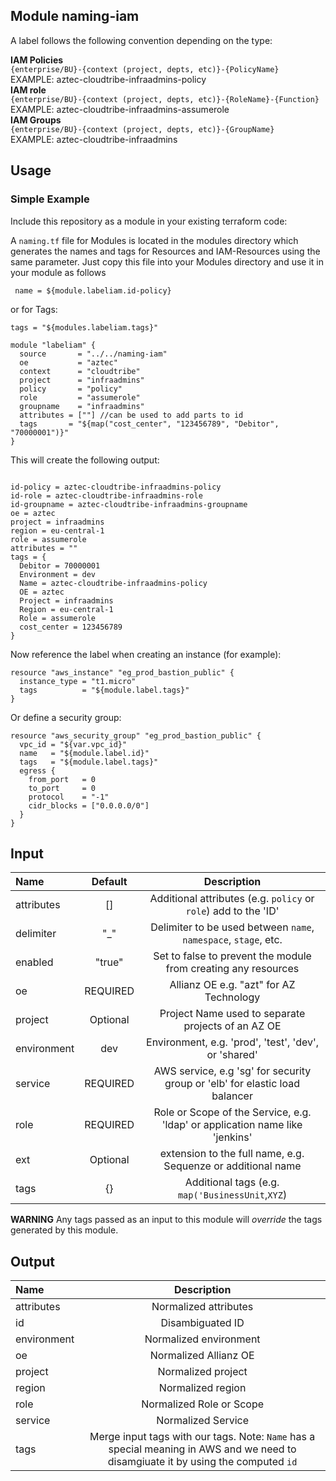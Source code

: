 ## Module naming-iam  


A label follows the following convention depending on the type:

__IAM Policies__  
	```{enterprise/BU}-{context (project, depts, etc)}-{PolicyName}```  
	EXAMPLE: aztec-cloudtribe-infraadmins-policy  
__IAM role__  
```{enterprise/BU}-{context (project, depts, etc)}-{RoleName}-{Function}```  
	EXAMPLE: aztec-cloudtribe-infraadmins-assumerole  
__IAM Groups__  
```{enterprise/BU}-{context (project, depts, etc)}-{GroupName}```  
	EXAMPLE: aztec-cloudtribe-infraadmins  


## Usage

### Simple Example

Include this repository as a module in your existing terraform code:

A `naming.tf` file for Modules is located in the modules directory which generates the names and tags for Resources and IAM-Resources using the same parameter.
Just copy this file into your Modules directory and use it in your module as follows 

` name = ${module.labeliam.id-policy}`  

or for Tags:

`tags = "${modules.labeliam.tags}"`


```hcl
module "labeliam" {
  source       = "../../naming-iam"
  oe           = "aztec"
  context      = "cloudtribe"
  project      = "infraadmins"
  policy       = "policy"
  role         = "assumerole"
  groupname    = "infraadmins"
  attributes = [""] //can be used to add parts to id
  tags       = "${map("cost_center", "123456789", "Debitor", "70000001")}"
}
```

This will create the following output:
```hcl

id-policy = aztec-cloudtribe-infraadmins-policy
id-role = aztec-cloudtribe-infraadmins-role
id-groupname = aztec-cloudtribe-infraadmins-groupname
oe = aztec
project = infraadmins
region = eu-central-1
role = assumerole
attributes = ""
tags = {
  Debitor = 70000001
  Environment = dev
  Name = aztec-cloudtribe-infraadmins-policy
  OE = aztec
  Project = infraadmins
  Region = eu-central-1
  Role = assumerole
  cost_center = 123456789
}
```


Now reference the label when creating an instance (for example):

```hcl
resource "aws_instance" "eg_prod_bastion_public" {
  instance_type = "t1.micro"
  tags          = "${module.label.tags}"
}
```

Or define a security group:

```hcl
resource "aws_security_group" "eg_prod_bastion_public" {
  vpc_id = "${var.vpc_id}"
  name   = "${module.label.id}"
  tags   = "${module.label.tags}"
  egress {
    from_port   = 0
    to_port     = 0
    protocol    = "-1"
    cidr_blocks = ["0.0.0.0/0"]
  }
}
```



## Input

<!--------------------------------REQUIRE POSTPROCESSING-------------------------------->
|  Name |  Default  |  Description  |
|:------|:---------:|:--------------:|
| attributes |[] |Additional attributes (e.g. `policy` or `role`) add to the 'ID'|
| delimiter |"\_" |Delimiter to be used between `name`, `namespace`, `stage`, etc.|
| enabled |"true" |Set to false to prevent the module from creating any resources|
| oe |REQUIRED |Allianz OE e.g. "azt" for AZ Technology|
| project |Optional |Project Name used to separate projects of an AZ OE|
| environment |dev |Environment, e.g. 'prod', 'test', 'dev', or 'shared'|
| service | REQUIRED | AWS service, e.g 'sg' for security group or 'elb' for elastic load balancer |
| role | REQUIRED | Role or Scope of the Service, e.g. 'ldap' or application name like 'jenkins' |
| ext | Optional | extension to the full name, e.g. Sequenze or additional name |
| tags |{} |Additional tags (e.g. `map('BusinessUnit`,`XYZ`)|

**WARNING** Any tags passed as an input to this module will *override* the tags generated by this module.

## Output

<!--------------------------------REQUIRE POSTPROCESSING-------------------------------->
|  Name | Description  |
|:------|:------------:|
| attributes | Normalized attributes  |
| id | Disambiguated ID  |
| environment | Normalized environment  |
| oe | Normalized Allianz OE  |
| project | Normalized project  |
| region | Normalized region |
| role | Normalized Role or Scope |
| service | Normalized Service |
| tags | Merge input tags with our tags. Note: `Name` has a special meaning in AWS and we need to disamgiuate it by using the computed `id`   |

